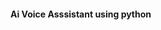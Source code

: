 



#### Ai Voice Asssistant using python





























































